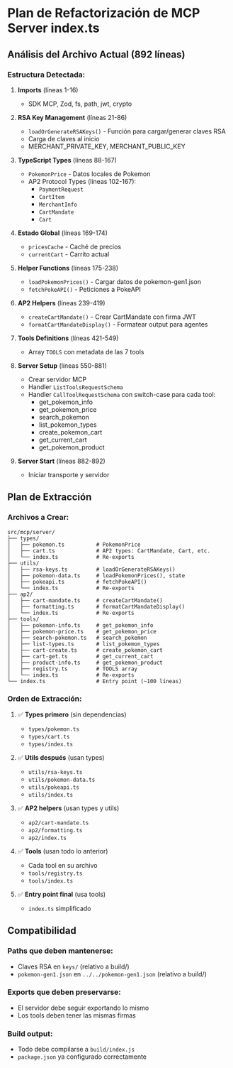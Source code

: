 # Plan de Refactorización de MCP Server index.ts

## Análisis del Archivo Actual (892 líneas)

### Estructura Detectada:

1. **Imports** (líneas 1-16)
   - SDK MCP, Zod, fs, path, jwt, crypto

2. **RSA Key Management** (líneas 21-86)
   - `loadOrGenerateRSAKeys()` - Función para cargar/generar claves RSA
   - Carga de claves al inicio
   - MERCHANT_PRIVATE_KEY, MERCHANT_PUBLIC_KEY

3. **TypeScript Types** (líneas 88-167)
   - `PokemonPrice` - Datos locales de Pokemon
   - AP2 Protocol Types (líneas 102-167):
     - `PaymentRequest`
     - `CartItem`
     - `MerchantInfo`
     - `CartMandate`
     - `Cart`

4. **Estado Global** (líneas 169-174)
   - `pricesCache` - Caché de precios
   - `currentCart` - Carrito actual

5. **Helper Functions** (líneas 175-238)
   - `loadPokemonPrices()` - Cargar datos de pokemon-gen1.json
   - `fetchPokeAPI()` - Peticiones a PokeAPI

6. **AP2 Helpers** (líneas 239-419)
   - `createCartMandate()` - Crear CartMandate con firma JWT
   - `formatCartMandateDisplay()` - Formatear output para agentes

7. **Tools Definitions** (líneas 421-549)
   - Array `TOOLS` con metadata de las 7 tools

8. **Server Setup** (líneas 550-881)
   - Crear servidor MCP
   - Handler `ListToolsRequestSchema`
   - Handler `CallToolRequestSchema` con switch-case para cada tool:
     - get_pokemon_info
     - get_pokemon_price
     - search_pokemon
     - list_pokemon_types
     - create_pokemon_cart
     - get_current_cart
     - get_pokemon_product

9. **Server Start** (líneas 882-892)
   - Iniciar transporte y servidor

## Plan de Extracción

### Archivos a Crear:

```
src/mcp/server/
├── types/
│   ├── pokemon.ts          # PokemonPrice
│   ├── cart.ts             # AP2 types: CartMandate, Cart, etc.
│   └── index.ts            # Re-exports
├── utils/
│   ├── rsa-keys.ts         # loadOrGenerateRSAKeys()
│   ├── pokemon-data.ts     # loadPokemonPrices(), state
│   ├── pokeapi.ts          # fetchPokeAPI()
│   └── index.ts            # Re-exports
├── ap2/
│   ├── cart-mandate.ts     # createCartMandate()
│   ├── formatting.ts       # formatCartMandateDisplay()
│   └── index.ts            # Re-exports
├── tools/
│   ├── pokemon-info.ts     # get_pokemon_info
│   ├── pokemon-price.ts    # get_pokemon_price
│   ├── search-pokemon.ts   # search_pokemon
│   ├── list-types.ts       # list_pokemon_types
│   ├── cart-create.ts      # create_pokemon_cart
│   ├── cart-get.ts         # get_current_cart
│   ├── product-info.ts     # get_pokemon_product
│   ├── registry.ts         # TOOLS array
│   └── index.ts            # Re-exports
└── index.ts                # Entry point (~100 líneas)
```

### Orden de Extracción:

1. ✅ **Types primero** (sin dependencias)
   - `types/pokemon.ts`
   - `types/cart.ts`
   - `types/index.ts`

2. ✅ **Utils después** (usan types)
   - `utils/rsa-keys.ts`
   - `utils/pokemon-data.ts`
   - `utils/pokeapi.ts`
   - `utils/index.ts`

3. ✅ **AP2 helpers** (usan types y utils)
   - `ap2/cart-mandate.ts`
   - `ap2/formatting.ts`
   - `ap2/index.ts`

4. ✅ **Tools** (usan todo lo anterior)
   - Cada tool en su archivo
   - `tools/registry.ts`
   - `tools/index.ts`

5. ✅ **Entry point final** (usa tools)
   - `index.ts` simplificado

## Compatibilidad

### Paths que deben mantenerse:
- Claves RSA en `keys/` (relativo a build/)
- `pokemon-gen1.json` en `../../pokemon-gen1.json` (relativo a build/)

### Exports que deben preservarse:
- El servidor debe seguir exportando lo mismo
- Los tools deben tener las mismas firmas

### Build output:
- Todo debe compilarse a `build/index.js`
- `package.json` ya configurado correctamente
